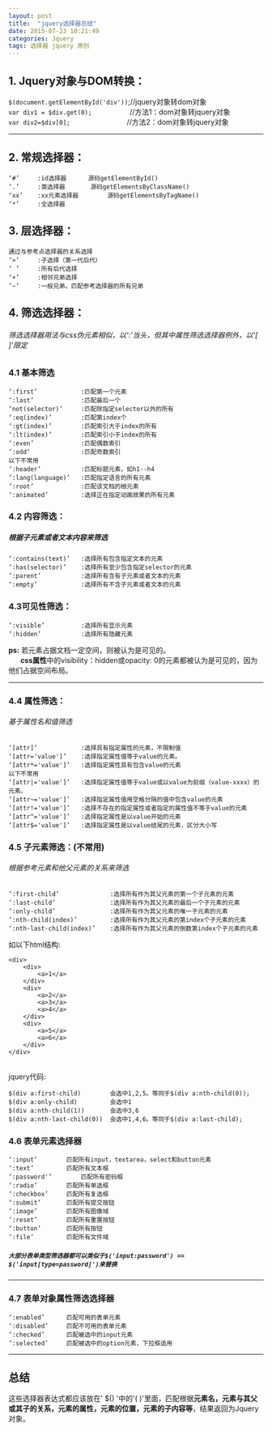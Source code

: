 ```yaml
---
layout: post
title:  "jquery选择器总结"
date: 2015-07-23 10:21:49
categories: Jquery
tags: 选择器 jquery 原创
---
```

## 1. Jquery对象与DOM转换： ##
`$(document.getElementById('div'))`;//jquery对象转dom对象  
`var div1 = $div.get(0);`&nbsp;&nbsp;&nbsp;&nbsp;&nbsp;&nbsp;&nbsp;&nbsp;&nbsp;&nbsp;&nbsp;&nbsp;&nbsp;&nbsp;&nbsp;&nbsp;&nbsp;&nbsp; //方法1：dom对象转jquery对象<br/>
`var div2=$div[0];`&emsp;&emsp;&emsp;&emsp;&emsp;&emsp;&emsp;&emsp;//方法2：dom对象转jquery对象
***
## 2. 常规选择器： ##
	‘#’		:id选择器		源码getElementById()
	‘.’		:类选择器		源码getElementsByClassName()
	‘xx’	:xx元素选择器		源码getElementsByTagName()
	‘*’		:全选择器

## 3. 层选择器： ##
	通过与参考点选择器的关系选择
	‘>’		:子选择（第一代后代）
	‘ ’		:所有后代选择
	‘+’		:相邻兄弟选择
	‘~’		:一般兄弟。匹配参考选择器的所有兄弟

## 4. 筛选选择器： ##
###### 筛选选择器用法与css伪元素相似，以‘:’当头，但其中属性筛选选择器例外，以'[ ]'限定 ######

### 4.1 基本筛选 ###
	‘:first’			:匹配第一个元素
	‘:last’				:匹配最后一个
	‘not(selector)’ 	:匹配除指定selector以外的所有
	‘:eq(index)’		:匹配第index个
	‘:gt(index)’		:匹配索引大于index的所有
	‘:lt(index)’		:匹配索引小于index的所有
	‘:even’				:匹配偶数索引
	‘:odd’				:匹配奇数索引
	以下不常用
	‘:header’			:匹配标题元素，如h1--h4
	‘:lang(language)’	:匹配指定语言的所有元素
	‘:root’				:匹配该文档的根元素
	‘:animated’			:选择正在指定动画效果的所有元素

### 4.2 内容筛选： ###
##### 根据子元素或者文本内容来筛选 #####
	‘:contains(text)’	:选择所有包含指定文本的元素
	‘:has(selector)’	:选择所有至少包含指定selector的元素
	‘:parent’			:选择所有含有子元素或者文本的元素
	‘:empty’			:选择所有不含子元素或者文本的元素

### 4.3可见性筛选： ###
	‘:visible’			:选择所有显示元素
	‘:hidden’			:选择所有隐藏元素
**ps:** 若元素占据文档一定空间，则被认为是可见的。
<br>&nbsp;&nbsp;&nbsp;&nbsp;&nbsp;&nbsp;**css属性**中的visibility：hidden或opacity: 0的元素都被认为是可见的，因为他们占据空间布局。
***
### 4.4 属性筛选： ###
###### 基于属性名和值筛选 ######
	‘[attr]’			:选择具有指定属性的元素，不限制值
	‘[attr='value']’	:选择指定属性值等于value的元素。
	‘[attr*='value']’	:选择指定属性具有包含value的元素
	以下不常用
	‘[attr|='value']’	:选择指定属性值等于value或以value为前缀（value-xxxx）的元素。
	‘[attr~='value']’	:选择指定属性值用空格分隔的值中包含value的元素
	‘[attr!='value']’	:选择不存在的指定属性或者指定的属性值不等于value的元素
	‘[attr^='value']’	:选择指定属性是以value开始的元素
	‘[attr$='value']’	:选择指定属性是以value结尾的元素，区分大小写

### 4.5 子元素筛选：(不常用) ###
###### 根据参考元素和他父元素的关系来筛选 ######
	‘:first-child’				:选择所有作为其父元素的第一个子元素的元素
	‘:last-child’				:选择所有作为其父元素的最后一个子元素的元素
	‘:only-child’				:选择所有作为其父元素的唯一子元素的元素
	‘:nth-child(index)’			:选择所有作为其父元素的第index个子元素的元素
	‘:nth-last-child(index)’	:选择所有作为其父元素的倒数第index个子元素的元素
如以下html结构:
    
	<div>
		<div>
			<a>1</a>
		</div>
		<div>
			<a>2</a>
			<a>3</a>
			<a>4</a>
		</div>
		<div>
			<a>5</a>
			<a>6</a>
		</div>
	</div>
<br>
jquery代码:
    
	$(div a:first-child)		会选中1,2,5。等同于$(div a:nth-child(0));
	$(div a:only-child)			会选中1
	$(div a:nth-child(1))		会选中3,6
	$(div a:nth-last-child(0))	会选中1,4,6。等同于$(div a:last-child);

### 4.6 表单元素选择器 ###
	‘:input’		匹配所有input，textarea，select和button元素
	‘:text’			匹配所有文本框
	‘:password'’		匹配所有密码框
	‘:radio’		匹配所有单选框
	‘:checkbox’		匹配所有复选框
	‘:submit’		匹配所有提交按钮
	‘:image’		匹配所有图像域
	‘:reset’		匹配所有重置按钮
	‘:button’		匹配所有按钮
	‘:file’			匹配所有文件域
##### `大部分表单类型筛选器都可以类似于$('input:password') == $('input[type=password]')来替换` #####
***

### 4.7 表单对象属性筛选选择器 ###
	‘:enabled’		匹配可用的表单元素
	‘:disabled’		匹配不可用的表单元素
	‘:checked’		匹配被选中的input元素
	‘:selected’		匹配被选中的option元素，下拉框适用
***

## 总结 ##
这些选择器表达式都应该放在' $() '中的'( )'里面，匹配根据**元素名，元素与其父或其子的关系，元素的属性，元素的位置，元素的子内容等**，结果返回为Jquery对象。
